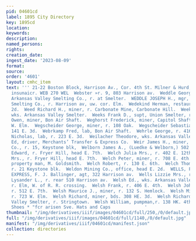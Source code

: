 ```yaml
---
pid: 04601cd
label: 1895 City Directory
key: 1895cd
location: 
keywords: 
description: 
named_persons: 
rights: 
creation_date: 
ingest_date: '2023-08-09'
format: 
source: 
order: '4601'
layout: cmhc_item
text: ''' 21-22 Boston Block, Harrison Av., Cor. 4th St. Milner & Hurd,” stats crass
  insunaicr. WEB 270 WEL  Webster »r. 9, 803 Harrison av.  Weddle George W., weigher,
  Arkansas Valley Smelting Co., r. at Smelter.  WEDDLE JOSEPH H., mgr, Arkansas Valley
  Smelting Co., r. Harrison av, uw. cor. Elm.  Wedekind Herman, restaurant, 106 EH,
  2d.  Weed Richard H., miner, r. Carbonate Mine, Carbonate Hill.  Weeks Charles,
  wks. Arkansas Valley Smelter.  Weeks Frank D., supt, Union Smelter, r. at works.  Weeks
  Owen, miner, Bon Air Shaft.  Weghorst Frederick, miner, Capitol Shaft, r. rear 422
  W. Elm.  Wegscheider George, miner, r. 108 Oak.  Wegscheider Sebastian, lab, bds.
  141 E. 3d.  Webrkamp Fred, lab, Bon Air Shaft.  Wehrle George, r. 416 W. Chestnut.  Weibel
  Nicholas, lab, r. 223 E. 3d.  Weilacher Theodore, wks. Arkansas Valley Smelter.  Weir
  Ed, driver, Merchants’ Transfer & Express Co.  Weir James H., miner, Bison Mining
  Co., r. 15, Keystone blk,  Welborn James A., (Luedke & Welborn,) 502 Harrison av.  Welch
  Edward, r. Fryer Hill, head E. 7th.  Welch Julia Mrs., r. 402 E. 12th.  Welch Mary
  Mrs., r. Fryer Hill, head E. 7th.  Welch Peter, miner, r. 708 E. 4th.  Welch Robert,
  property man, M. Goldsmith.  Welch Robert, r. 130 E. 6th.  Welch Thomas, miner,
  r. 21 Keystone blk.  Weldon Mining Co., office, head E. 2d.  WELLS, FARGO & CO.’S
  EXPRESS, F. J. Ballinger, agt, 322 Harrison av.  Wells Lizzie Mrs., r. 416 E. 4th.  Wells
  Lysander L., r. rear 510 Harrison av.  Welsh Ed., wks. Arkansas Valley Smelter,
  r. Elm, W. of R. R. crossing.  Welsh Frank, r. 406 E. 4th.  Welsh John H., miner,
  r. 512 E. 7th.  Welsh Maurice J., miner, r. 132 S. Hemlock.  Welsh Michael, lab,
  r. 723 W. Elm.  Welsh Richard, miner, bds. 308 HE. 3d.  Welsh Richard, sampler,Arkansas
  Valley Smelter, r. Stringtown.  Welsh William, pumpman,r. 138 HK. 4th.  Bootsand
  Shoes * "fcr arisen Sve. Hats and Caps             '
thumbnail: "/img/derivatives/iiif/images/04601cd/full/250,/0/default.jpg"
full: "/img/derivatives/iiif/images/04601cd/full/1140,/0/default.jpg"
manifest: "/img/derivatives/iiif/04601cd/manifest.json"
collection: directories
---
```


